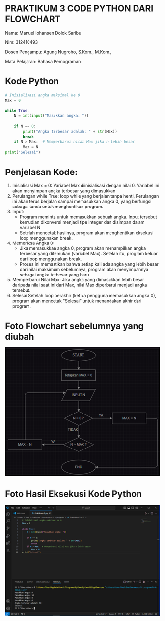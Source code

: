 # PRAKTIKUM 3 CODE PYTHON DARI FLOWCHART

Nama: Manuel johansen Dolok Saribu

Nim: 312410493

Dosen Pengampu: Agung Nugroho, S.Kom., M.Kom.,

Mata Pelajaran: Bahasa Pemograman

# Kode Python

```python
# Inisialisasi angka maksimal ke 0  
Max = 0

while True:
    N = int(input("Masukkan angka: "))

    if N == 0:
        print("Angka terbesar adalah: " + str(Max))
        break
    if N > Max:  # Memperbarui nilai Max jika n lebih besar
        Max = N
print("Selesai")
```

# Penjelasan Kode:
1. Inisialisasi Max = 0:
    Variabel Max diinisialisasi dengan nilai 0. Variabel ini akan menyimpan angka terbesar yang dimasukkan
2. Perulangan while True:
    loop while yang berjalan tanpa henti, Perulangan ini akan terus berjalan sampai memasukkan angka 0, yang berfungsi sebagai tanda untuk menghentikan program.
3. Input:
    - Program meminta untuk memasukkan sebuah angka. Input tersebut kemudian dikonversi menjadi tipe integer dan disimpan dalam variabel N
    - Setelah mencetak hasilnya, program akan menghentikan eksekusi loop menggunakan break.
4. Memeriksa Angka 0:
    - Jika memasukkan angka 0, program akan menampilkan angka terbesar yang ditemukan (variabel Max). Setelah itu, program keluar dari loop menggunakan break.
    - Proses ini memastikan bahwa setiap kali ada angka yang lebih besar dari nilai maksimum sebelumnya, program akan menyimpannya sebagai angka terbesar yang baru.
6. Memperbarui Nilai Max:
    Jika angka yang dimasukkan lebih besar daripada nilai saat ini dari Max, nilai Max diperbarui menjadi angka tersebut.
7. Selesai
    Setelah loop berakhir (ketika pengguna memasukkan angka 0), program akan mencetak "Selesai" untuk menandakan akhir dari program.

# Foto Flowchart sebelumnya yang diubah 
![Foto](https://github.com/Manueljds2311105/foto/blob/5cb587465c0b8e98db2e38c46ae51c6d7063ffd6/Flowchart%202%20Baru.png)

# Foto Hasil Eksekusi Kode Python
![Foto](https://github.com/Manueljds2311105/foto/blob/e36a440372e16e0111e6cf32069eeefdb5bd07e7/Hasil%20eksekusi%20kode%20python.png)
